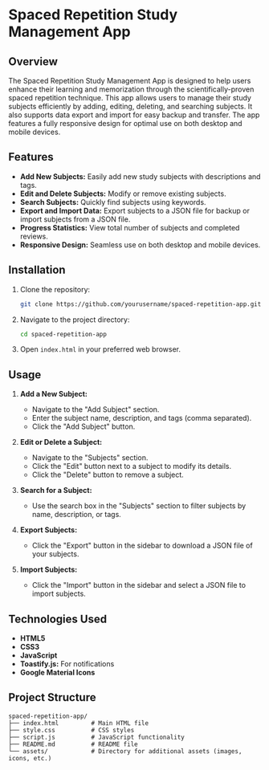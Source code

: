 # Spaced Repetition Study Management App

## Overview

The Spaced Repetition Study Management App is designed to help users enhance their learning and memorization through the scientifically-proven spaced repetition technique. This app allows users to manage their study subjects efficiently by adding, editing, deleting, and searching subjects. It also supports data export and import for easy backup and transfer. The app features a fully responsive design for optimal use on both desktop and mobile devices.

## Features

- **Add New Subjects:** Easily add new study subjects with descriptions and tags.
- **Edit and Delete Subjects:** Modify or remove existing subjects.
- **Search Subjects:** Quickly find subjects using keywords.
- **Export and Import Data:** Export subjects to a JSON file for backup or import subjects from a JSON file.
- **Progress Statistics:** View total number of subjects and completed reviews.
- **Responsive Design:** Seamless use on both desktop and mobile devices.

## Installation

1. Clone the repository:
   ```bash
   git clone https://github.com/yourusername/spaced-repetition-app.git
   ```
2. Navigate to the project directory:
   ```bash
   cd spaced-repetition-app
   ```
3. Open `index.html` in your preferred web browser.

## Usage

1. **Add a New Subject:**

   - Navigate to the "Add Subject" section.
   - Enter the subject name, description, and tags (comma separated).
   - Click the "Add Subject" button.

2. **Edit or Delete a Subject:**

   - Navigate to the "Subjects" section.
   - Click the "Edit" button next to a subject to modify its details.
   - Click the "Delete" button to remove a subject.

3. **Search for a Subject:**

   - Use the search box in the "Subjects" section to filter subjects by name, description, or tags.

4. **Export Subjects:**

   - Click the "Export" button in the sidebar to download a JSON file of your subjects.

5. **Import Subjects:**
   - Click the "Import" button in the sidebar and select a JSON file to import subjects.

## Technologies Used

- **HTML5**
- **CSS3**
- **JavaScript**
- **Toastify.js:** For notifications
- **Google Material Icons**

## Project Structure

```plaintext
spaced-repetition-app/
├── index.html         # Main HTML file
├── style.css          # CSS styles
├── script.js          # JavaScript functionality
├── README.md          # README file
└── assets/            # Directory for additional assets (images, icons, etc.)
```
